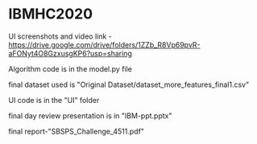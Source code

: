 # IBMHC2020
UI screenshots and video link -https://drive.google.com/drive/folders/1ZZb_R8Vp69pvR-aFONyt4O8GzxusgKP6?usp=sharing


Algorithm code is in the model.py file


final dataset used is "Original Dataset/dataset_more_features_final1.csv"


UI code is in the "UI" folder


final day review presentation is in "IBM-ppt.pptx"


final report-"SBSPS_Challenge_4511.pdf"
